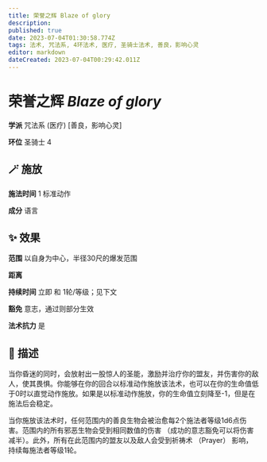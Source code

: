 ```yaml
---
title: 荣誉之辉 Blaze of glory
description: 
published: true
date: 2023-07-04T01:30:58.774Z
tags: 法术, 咒法系, 4环法术, 医疗, 圣骑士法术, 善良，影响心灵
editor: markdown
dateCreated: 2023-07-04T00:29:42.011Z
---
```


# **荣誉之辉** *Blaze of glory*

**学派** 咒法系 (医疗) \[善良，影响心灵\] 

**环位** 圣骑士 4

## 🪄 施放

**施法时间** 1 标准动作

**成分** 语言

## ✨ 效果  

**范围** 以自身为中心，半径30尺的爆发范围

**距离**   

**持续时间** 立即 和 1轮/等级；见下文 

**豁免** 意志，通过则部分生效

**法术抗力** 是

## 📖 描述

当你昏迷的同时，会放射出一股惊人的圣能，激励并治疗你的盟友，并伤害你的敌人，使其畏惧。你能够在你的回合以标准动作施放该法术，也可以在你的生命值低于0时以直觉动作施放。如果是以标准动作施放，你的生命值立刻降至-1，但是在施法后会稳定。

当你施放该法术时，任何范围内的善良生物会被治愈每2个施法者等级1d6点伤害。范围内的所有邪恶生物会受到相同数值的伤害 （成功的意志豁免可以将伤害减半）。此外，所有在此范围内的盟友以及敌人会受到祈祷术 （Prayer） 影响，持续每施法者等级1轮。
    